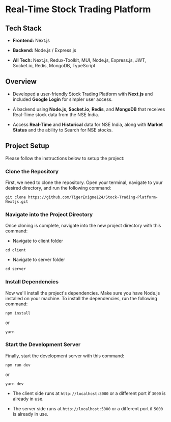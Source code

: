 # Real-Time Stock Trading Platform

## Tech Stack

- **Frontend:** Next.js
- **Backend:** Node.js / Express.js

- **All Tech:** Next.js, Redux-Toolkit, MUI, Node.js, Express.js, JWT, Socket.io, Redis, MongoDB, TypeScript

## Overview
- Developed a user-friendly Stock Trading Platform with **Next.js** and included **Google Login** for simpler user access.

- A backend using **Node.js**, **Socket.io**, **Redis**, and **MongoDB** that receives Real-Time stock data from the NSE India.

- Access **Real-Time** and **Historical** data for NSE India, along with **Market Status** and the ability to Search for NSE stocks.

## Project Setup

Please follow the instructions below to setup the project:

### Clone the Repository

First, we need to clone the repository. Open your terminal, navigate to your desired directory, and run the following command:

```
git clone https://github.com/TigerEnigne124/Stock-Trading-Platform-Nextjs.git
```

### Navigate into the Project Directory

Once cloning is complete, navigate into the new project directory with this command:

- Navigate to client folder
```
cd client
```

- Navigate to server folder
```
cd server
```

### Install Dependencies

Now we'll install the project's dependencies. Make sure you have Node.js installed on your machine. To install the dependencies, run the following command:

```
npm install
```

or

```
yarn
```

### Start the Development Server

Finally, start the development server with this command:

```
npm run dev
```

or

```
yarn dev
```

- The client side runs at `http://localhost:3000` or a different port if `3000` is already in use.

- The server side runs at `http://localhost:5000` or a different port if `5000` is already in use.
